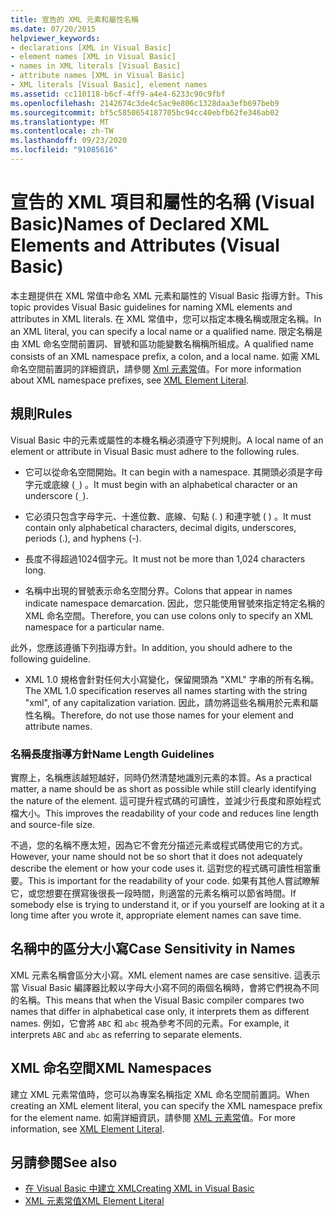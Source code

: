 ```yaml
---
title: 宣告的 XML 元素和屬性名稱
ms.date: 07/20/2015
helpviewer_keywords:
- declarations [XML in Visual Basic]
- element names [XML in Visual Basic]
- names in XML literals [Visual Basic]
- attribute names [XML in Visual Basic]
- XML literals [Visual Basic], element names
ms.assetid: cc110118-b6cf-4ff9-a4e4-6233c90c9fbf
ms.openlocfilehash: 2142674c3de4c5ac9e806c1328daa3efb697beb9
ms.sourcegitcommit: bf5c5850654187705bc94cc40ebfb62fe346ab02
ms.translationtype: MT
ms.contentlocale: zh-TW
ms.lasthandoff: 09/23/2020
ms.locfileid: "91085616"
---
```

# <a name="names-of-declared-xml-elements-and-attributes-visual-basic"></a><span data-ttu-id="2e242-102">宣告的 XML 項目和屬性的名稱 (Visual Basic)</span><span class="sxs-lookup"><span data-stu-id="2e242-102">Names of Declared XML Elements and Attributes (Visual Basic)</span></span>

<span data-ttu-id="2e242-103">本主題提供在 XML 常值中命名 XML 元素和屬性的 Visual Basic 指導方針。</span><span class="sxs-lookup"><span data-stu-id="2e242-103">This topic provides Visual Basic guidelines for naming XML elements and attributes in XML literals.</span></span>  <span data-ttu-id="2e242-104">在 XML 常值中，您可以指定本機名稱或限定名稱。</span><span class="sxs-lookup"><span data-stu-id="2e242-104">In an XML literal, you can specify a local name or a qualified name.</span></span> <span data-ttu-id="2e242-105">限定名稱是由 XML 命名空間前置詞、冒號和區功能變數名稱稱所組成。</span><span class="sxs-lookup"><span data-stu-id="2e242-105">A qualified name consists of an XML namespace prefix, a colon, and a local name.</span></span> <span data-ttu-id="2e242-106">如需 XML 命名空間前置詞的詳細資訊，請參閱 [Xml 元素常](../../../language-reference/xml-literals/xml-element-literal.md)值。</span><span class="sxs-lookup"><span data-stu-id="2e242-106">For more information about XML namespace prefixes, see [XML Element Literal](../../../language-reference/xml-literals/xml-element-literal.md).</span></span>  
  
## <a name="rules"></a><span data-ttu-id="2e242-107">規則</span><span class="sxs-lookup"><span data-stu-id="2e242-107">Rules</span></span>  

 <span data-ttu-id="2e242-108">Visual Basic 中的元素或屬性的本機名稱必須遵守下列規則。</span><span class="sxs-lookup"><span data-stu-id="2e242-108">A local name of an element or attribute in Visual Basic must adhere to the following rules.</span></span>  
  
- <span data-ttu-id="2e242-109">它可以從命名空間開始。</span><span class="sxs-lookup"><span data-stu-id="2e242-109">It can begin with a namespace.</span></span> <span data-ttu-id="2e242-110">其開頭必須是字母字元或底線 (`_`) 。</span><span class="sxs-lookup"><span data-stu-id="2e242-110">It must begin with an alphabetical character or an underscore (`_`).</span></span>  
  
- <span data-ttu-id="2e242-111">它必須只包含字母字元、十進位數、底線、句點 (. ) 和連字號 ( ) 。</span><span class="sxs-lookup"><span data-stu-id="2e242-111">It must contain only alphabetical characters, decimal digits, underscores, periods (.), and hyphens (-).</span></span>  
  
- <span data-ttu-id="2e242-112">長度不得超過1024個字元。</span><span class="sxs-lookup"><span data-stu-id="2e242-112">It must not be more than 1,024 characters long.</span></span>  
  
- <span data-ttu-id="2e242-113">名稱中出現的冒號表示命名空間分界。</span><span class="sxs-lookup"><span data-stu-id="2e242-113">Colons that appear in names indicate namespace demarcation.</span></span> <span data-ttu-id="2e242-114">因此，您只能使用冒號來指定特定名稱的 XML 命名空間。</span><span class="sxs-lookup"><span data-stu-id="2e242-114">Therefore, you can use colons only to specify an XML namespace for a particular name.</span></span>  
  
 <span data-ttu-id="2e242-115">此外，您應該遵循下列指導方針。</span><span class="sxs-lookup"><span data-stu-id="2e242-115">In addition, you should adhere to the following guideline.</span></span>  
  
- <span data-ttu-id="2e242-116">XML 1.0 規格會針對任何大小寫變化，保留開頭為 "XML" 字串的所有名稱。</span><span class="sxs-lookup"><span data-stu-id="2e242-116">The XML 1.0 specification reserves all names starting with the string "xml", of any capitalization variation.</span></span> <span data-ttu-id="2e242-117">因此，請勿將這些名稱用於元素和屬性名稱。</span><span class="sxs-lookup"><span data-stu-id="2e242-117">Therefore, do not use those names for your element and attribute names.</span></span>  
  
### <a name="name-length-guidelines"></a><span data-ttu-id="2e242-118">名稱長度指導方針</span><span class="sxs-lookup"><span data-stu-id="2e242-118">Name Length Guidelines</span></span>  

 <span data-ttu-id="2e242-119">實際上，名稱應該越短越好，同時仍然清楚地識別元素的本質。</span><span class="sxs-lookup"><span data-stu-id="2e242-119">As a practical matter, a name should be as short as possible while still clearly identifying the nature of the element.</span></span> <span data-ttu-id="2e242-120">這可提升程式碼的可讀性，並減少行長度和原始程式檔大小。</span><span class="sxs-lookup"><span data-stu-id="2e242-120">This improves the readability of your code and reduces line length and source-file size.</span></span>  
  
 <span data-ttu-id="2e242-121">不過，您的名稱不應太短，因為它不會充分描述元素或程式碼使用它的方式。</span><span class="sxs-lookup"><span data-stu-id="2e242-121">However, your name should not be so short that it does not adequately describe the element or how your code uses it.</span></span> <span data-ttu-id="2e242-122">這對您的程式碼可讀性相當重要。</span><span class="sxs-lookup"><span data-stu-id="2e242-122">This is important for the readability of your code.</span></span> <span data-ttu-id="2e242-123">如果有其他人嘗試瞭解它，或您想要在撰寫後很長一段時間，則適當的元素名稱可以節省時間。</span><span class="sxs-lookup"><span data-stu-id="2e242-123">If somebody else is trying to understand it, or if you yourself are looking at it a long time after you wrote it, appropriate element names can save time.</span></span>  
  
## <a name="case-sensitivity-in-names"></a><span data-ttu-id="2e242-124">名稱中的區分大小寫</span><span class="sxs-lookup"><span data-stu-id="2e242-124">Case Sensitivity in Names</span></span>  

 <span data-ttu-id="2e242-125">XML 元素名稱會區分大小寫。</span><span class="sxs-lookup"><span data-stu-id="2e242-125">XML element names are case sensitive.</span></span> <span data-ttu-id="2e242-126">這表示當 Visual Basic 編譯器比較以字母大小寫不同的兩個名稱時，會將它們視為不同的名稱。</span><span class="sxs-lookup"><span data-stu-id="2e242-126">This means that when the Visual Basic compiler compares two names that differ in alphabetical case only, it interprets them as different names.</span></span> <span data-ttu-id="2e242-127">例如，它會將 `ABC` 和 `abc` 視為參考不同的元素。</span><span class="sxs-lookup"><span data-stu-id="2e242-127">For example, it interprets `ABC` and `abc` as referring to separate elements.</span></span>  
  
## <a name="xml-namespaces"></a><span data-ttu-id="2e242-128">XML 命名空間</span><span class="sxs-lookup"><span data-stu-id="2e242-128">XML Namespaces</span></span>  

 <span data-ttu-id="2e242-129">建立 XML 元素常值時，您可以為專案名稱指定 XML 命名空間前置詞。</span><span class="sxs-lookup"><span data-stu-id="2e242-129">When creating an XML element literal, you can specify the XML namespace prefix for the element name.</span></span> <span data-ttu-id="2e242-130">如需詳細資訊，請參閱 [XML 元素常](../../../language-reference/xml-literals/xml-element-literal.md)值。</span><span class="sxs-lookup"><span data-stu-id="2e242-130">For more information, see [XML Element Literal](../../../language-reference/xml-literals/xml-element-literal.md).</span></span>  
  
## <a name="see-also"></a><span data-ttu-id="2e242-131">另請參閱</span><span class="sxs-lookup"><span data-stu-id="2e242-131">See also</span></span>

- [<span data-ttu-id="2e242-132">在 Visual Basic 中建立 XML</span><span class="sxs-lookup"><span data-stu-id="2e242-132">Creating XML in Visual Basic</span></span>](creating-xml.md)
- [<span data-ttu-id="2e242-133">XML 元素常值</span><span class="sxs-lookup"><span data-stu-id="2e242-133">XML Element Literal</span></span>](../../../language-reference/xml-literals/xml-element-literal.md)
